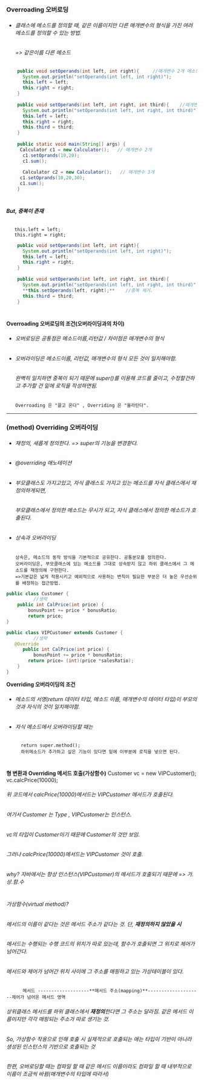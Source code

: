 ### Overroading 오버로딩
* ###### 클래스에 메소드를 정의할 때, 같은 이름이지만 다른 매개변수의 형식을 가진 여러 메소드를 정의할 수 있는 방법. 
  ###### => 같은이름 다른 메소드
```java    
    public void setOperands(int left, int right){     //매개변수 2개 메소드 
      System.out.println("setOperands(int left, int right)");
      this.left = left;
      this.right = right;
    }
    
    public void setOperands(int left, int right, int third){    //매개변수 3개 메소드 
      System.out.println("setOperands(int left, int right, int third)");
      this.left = left;
      this.right = right;
      this.third = third;
    }
    
    public static void main(String[] args) {
     Calculator c1 = new Calculator();   // 매개변수 2개 
      c1.setOprands(10,20);
      c1.sum();
    
      Calculator c2 = new Calculator();   // 매개변수 3개 
     c1.setOprands(10,20,30);
     c1.sum();
    }
 ```   
 #
###### **But, 중복이 존재**
       this.left = left;
       this.right = right;
```java    
    public void setOperands(int left, int right){     
      System.out.println("setOperands(int left, int right)");
      this.left = left;
      this.right = right;
    }
    
    public void setOperands(int left, int right, int third){    
      System.out.println("setOperands(int left, int right, int third)");
      **this.setOperands(left, right);**    //중복 제거. 
      this.third = third;
    }      
``` 
#
**Overroading 오버로딩의 조건(오버라이딩과의 차이)**
 * ###### 오버로딩은 공통점은 메소드이름,리턴값 / 차이점은 매개변수의 형식 
 * ###### 오버라이딩은 메소드이름, 리턴값, 매개변수의 형식 모든 것이 일치해야함. 
   ###### 완벽히 일치하면 중복이 되기 때문에 super()를 이용해 코드를 줄이고, 수정할건하고 추가할 건 밑에 로직을 작성하면됨. 
       Overroading 은 "끌고 온다" , Overriding 은 "올라탄다". 


-------------------------------------------

### (method) Overriding 오버라이딩
* ###### 재정의, 새롭게 정의한다. => super의 기능을 변경핟다.
* ###### @overriding 애노테이션
* ###### 부모클래스도 가지고있고, 자식 클래스도 가지고 있는 메소드를 자식 클래스에서 재정의하게되면, 
  ###### 부모클래스에서 정의한 메소드는 무시가 되고, 자식 클래스에서 정의한 메소드가 호출된다. 
* ###### 상속과 오버라이딩
      상속은, 메소드의 동작 방식을 기본적으로 공유한다. 공통분모를 정의한다.
      오버라이딩은, 부모클래스에 있는 메소드를 그대로 상속받지 않고 하위 클래스에서 그 메소드를 재정의해 구현한다. 
      =>기본값은 넓게 적용시키고 예외적으로 사용하는 변칙이 필요한 부분은 더 높은 우선순위를 배정하는 접근방법.
```java    
public class Customer {
          //생략
    public int CalPrice(int price) {
	  	bonusPoint += price * bonusRatio;
		return price;
}
```         
```java    
public class VIPCustomer extends Customer {
          //생략
   @Override
	  public int CalPrice(int price) {
		  bonusPoint += price * bonusRatio;
		return price= (int)(price *salesRatio);
	}
}
```   

**Overriding 오버라이딩의 조건**
* ###### 메소드의 서명(return 데이터 타입, 메소드 이름, 매개변수의 데이터 타입)이 부모의 것과 자식의 것이 일치해야함.
* ###### 자식 메소드에서 오버라이딩할 때는 
        return super.method();
        하위메소드가 추가하고 싶은 기능이 있다면 밑에 이부분에 로직을 넣으면 된다. 
   
  #
            
**형 변환과 Overriding 메서드 호출(가상함수)**
    Customer vc = new VIPCustomer();
    vc.calcPrice(10000);
###### 위 코드에서 calcPrice(10000)메서드는 VIPCustomer 메서드가 호출된다. 
###### 여기서 Customer 는 Type , VIPCustomer는 인스턴스. 
###### vc의 타입이 Customer이기 때문에 Customer의 것만 보임.
###### 그러나 calcPrice(10000)메서드는 VIPCustomer 것이 호출. 
###### why? 자바에서는 항상 인스턴스(VIPCustomer)의 메서드가 호출되기 때문에 => 가.상.함.수
 #
###### 가상함수(virtual method)?
######  메서드의 이름이 같다는 것은 메서드 주소가 같다는 것. 단, **재정의하지 않았을 시**
######  메서드는 수행되는 수행 코드의 위치가 따로 있는데, 함수가 호출되면 그 위치로 제어가 넘어간다. 
######  메서드와 제어가 넘어간 위치 사이에 그 주소를 매핑하고 있는 가상테이블이 있다. 
          메서드 -------------------**매서드 주소(mapping)**--------------------제어가 넘어온 메서드 영역
###### 상위클래스 메서드를 하위 클래스에서 **재정의**한다면 그 주소는 달라짐. 같은 메서드 이름이지만 각각 매핑되는 주소가 따로 생기는 것. 
###### So, 가상함수 작용으로 인해 호출 시 실제적으로 호출되는 애는 타입이 기반이 아니라 생성된 인스턴스의 기반으로 호출되는 것    


###### 한편, 오버로딩할 때는 컴파일 할 때 같은 메서드 이름이라도 컴파일 할 때 내부적으로 이름이 조금씩 바뀜(매개변수의 타입에 따라서)





